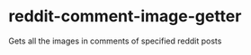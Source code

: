 reddit-comment-image-getter
===========================

Gets all the images in comments of specified reddit posts
